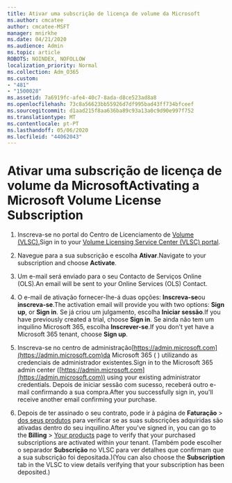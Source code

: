 ```yaml
---
title: Ativar uma subscrição de licença de volume da Microsoft
ms.author: cmcatee
author: cmcatee-MSFT
manager: mnirkhe
ms.date: 04/21/2020
ms.audience: Admin
ms.topic: article
ROBOTS: NOINDEX, NOFOLLOW
localization_priority: Normal
ms.collection: Adm_O365
ms.custom:
- "481"
- "1500028"
ms.assetid: 7a6919fc-afe4-40c7-8ada-d8ce523ad8a8
ms.openlocfilehash: 73c8a56623bb55926d7df995bad43ff734bfceef
ms.sourcegitcommit: d1aad215f8aa636ba89c93a13a0c9d90e997f752
ms.translationtype: MT
ms.contentlocale: pt-PT
ms.lasthandoff: 05/06/2020
ms.locfileid: "44062043"
---
```

# <a name="activating-a-microsoft-volume-license-subscription"></a><span data-ttu-id="22d6f-102">Ativar uma subscrição de licença de volume da Microsoft</span><span class="sxs-lookup"><span data-stu-id="22d6f-102">Activating a Microsoft Volume License Subscription</span></span>

1. <span data-ttu-id="22d6f-103">Inscreva-se no portal do Centro de Licenciamento de [Volume (VLSC).](https://go.microsoft.com/fwlink/p/?LinkId=329762)</span><span class="sxs-lookup"><span data-stu-id="22d6f-103">Sign in to your [Volume Licensing Service Center (VLSC) portal](https://go.microsoft.com/fwlink/p/?LinkId=329762).</span></span>

2. <span data-ttu-id="22d6f-104">Navegue para a sua subscrição e escolha **Ativar**.</span><span class="sxs-lookup"><span data-stu-id="22d6f-104">Navigate to your subscription and choose **Activate**.</span></span>

3. <span data-ttu-id="22d6f-105">Um e-mail será enviado para o seu Contacto de Serviços Online (OLS).</span><span class="sxs-lookup"><span data-stu-id="22d6f-105">An email will be sent to your Online Services (OLS) Contact.</span></span>

4. <span data-ttu-id="22d6f-106">O e-mail de ativação fornecer-lhe-á duas opções: **Inscreva-se**ou **inscreva-se**.</span><span class="sxs-lookup"><span data-stu-id="22d6f-106">The activation email will provide you with two options: **Sign up**, or **Sign in**.</span></span> <span data-ttu-id="22d6f-107">Se já criou um julgamento, escolha **Iniciar sessão**.</span><span class="sxs-lookup"><span data-stu-id="22d6f-107">If you have previously created a trial, choose **Sign in**.</span></span> <span data-ttu-id="22d6f-108">Se ainda não tem um inquilino Microsoft 365, escolha **Inscrever-se**.</span><span class="sxs-lookup"><span data-stu-id="22d6f-108">If you don't yet have a Microsoft 365 tenant, choose **Sign up**.</span></span>

5. <span data-ttu-id="22d6f-109">Inscreva-se no centro de administração[https://admin.microsoft.com](https://admin.microsoft.com)da Microsoft 365 ( ) utilizando as credenciais de administrador existentes.</span><span class="sxs-lookup"><span data-stu-id="22d6f-109">Sign in to the Microsoft 365 admin center ([https://admin.microsoft.com](https://admin.microsoft.com)) using your existing administrator credentials.</span></span> <span data-ttu-id="22d6f-110">Depois de iniciar sessão com sucesso, receberá outro e-mail confirmando a sua compra.</span><span class="sxs-lookup"><span data-stu-id="22d6f-110">After you successfully sign in, you'll receive another email confirming your purchase.</span></span>

6. <span data-ttu-id="22d6f-111">Depois de ter assinado o seu contrato, pode ir à página de **Faturação** \> [dos seus produtos](https://go.microsoft.com/fwlink/p/?linkid=842054) para verificar se as suas subscrições adquiridas são ativadas dentro do seu inquilino.</span><span class="sxs-lookup"><span data-stu-id="22d6f-111">After you've signed in, you can go to the **Billing** \> [Your products](https://go.microsoft.com/fwlink/p/?linkid=842054) page to verify that your purchased subscriptions are activated within your tenant.</span></span> <span data-ttu-id="22d6f-112">(Também pode escolher o separador **Subscrição** no VLSC para ver detalhes que confirmam que a sua subscrição foi depositada.)</span><span class="sxs-lookup"><span data-stu-id="22d6f-112">(You can also choose the **Subscription** tab in the VLSC to view details verifying that your subscription has been deposited.)</span></span>
